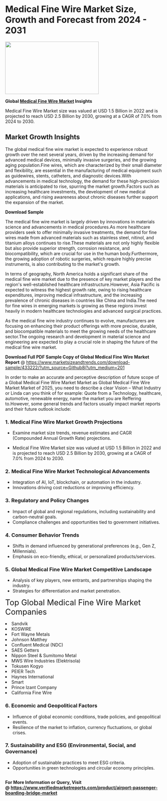 <H1>Medical Fine Wire Market Size, Growth and Forecast from 2024 - 2031</H1><img class="aligncenter size-medium wp-image-584254" src="https://thirdeyenews.in/wp-content/uploads/2024/09/Global-Market-Research-300x168.jpeg" alt="" width="300" height="168" /><p><strong>Global&nbsp;<a href="https://www.marketsizeandtrends.com/download-sample/433222/?utm_source=Github8j?utm_medium=201">Medical Fine Wire Market</a> Insights</strong></p><p>Medical Fine Wire Market size was valued at USD 1.5 Billion in 2022 and is projected to reach USD 2.5 Billion by 2030, growing at a CAGR of 7.0% from 2024 to 2030.</p><p><h2>Market Growth Insights</h2> <p>The global medical fine wire market is expected to experience robust growth over the next several years, driven by the increasing demand for advanced medical devices, minimally invasive surgeries, and the growing aging population.Fine wires, which are characterized by their small diameter and flexibility, are essential in the manufacturing of medical equipment such as guidewires, stents, catheters, and diagnostic devices.With advancements in medical technology, the demand for these high-precision materials is anticipated to rise, spurring the market growth.Factors such as increasing healthcare investments, the development of new medical applications, and rising awareness about chronic diseases further support the expansion of the market.</p> <p><strong>Download Sample</strong></p> <p>The medical fine wire market is largely driven by innovations in materials science and advancements in medical procedures.As more healthcare providers seek to offer minimally invasive treatments, the demand for fine wires made from advanced materials such as stainless steel, nitinol, and titanium alloys continues to rise.These materials are not only highly flexible but also provide superior strength, corrosion resistance, and biocompatibility, which are crucial for use in the human body.Furthermore, the growing adoption of robotic surgeries, which require highly precise instruments, is also contributing to the market's growth.</p> <p>In terms of geography, North America holds a significant share of the medical fine wire market due to the presence of key market players and the region's well-established healthcare infrastructure.However, Asia Pacific is expected to witness the highest growth rate, owing to rising healthcare expenditures, improving medical infrastructure, and the increasing prevalence of chronic diseases in countries like China and India.The need for fine wires in emerging markets is growing as these regions invest heavily in modern healthcare technologies and advanced surgical practices.</p> <p>As the medical fine wire industry continues to evolve, manufacturers are focusing on enhancing their product offerings with more precise, durable, and biocompatible materials to meet the growing needs of the healthcare sector.The ongoing research and development in material science and engineering are expected to play a crucial role in shaping the future of the medical fine wire market.</p> <p><span class=""><strong>Download Full PDF Sample Copy of Global Medical Fine Wire Market Report</strong> @ <a href="https://www.marketsizeandtrends.com/download-sample/433222/?utm_source=Github8j?utm_medium=201" target="_blank">https://www.marketsizeandtrends.com/download-sample/433222/?utm_source=Github8j?utm_medium=201</a></span></p><p>In order to make an accurate and perceptive description of future scope of a Global&nbsp;Medical Fine Wire Market Market as Global&nbsp;Medical Fine Wire Market Market of 2025, you need to describe a clear Vision &ndash; What Industry or Linda can you think of for example: Quote from a Technology, healthcare, automotive, renewable energy, name the market you are Reffering to.However, some general trends and factors usually impact market reports and their future outlook include:</p><h3>1.&nbsp;<strong>Medical Fine Wire Market Growth Projections</strong></h3><ul><li>Examine market size trends, revenue estimates and CAGR (Compounded Annual Growth Rate) projections.</li><li><p>Medical Fine Wire Market size was valued at USD 1.5 Billion in 2022 and is projected to reach USD 2.5 Billion by 2030, growing at a CAGR of 7.0% from 2024 to 2030.</p></li></ul><h3>2.&nbsp;<strong>Medical Fine Wire Market Technological Advancements</strong></h3><ul><li>Integration of AI, IoT, blockchain, or automation in the industry.</li><li>Innovations driving cost reductions or improving efficiency.</li></ul><h3>3.&nbsp;<strong>Regulatory and Policy Changes</strong></h3><ul><li>Impact of global and regional regulations, including sustainability and carbon-neutral goals.</li><li>Compliance challenges and opportunities tied to government initiatives.</li></ul><h3>4.&nbsp;<strong>Consumer Behavior Trends</strong></h3><ul><li>Shifts in demand influenced by generational preferences (e.g., Gen Z, Millennials).</li><li>Emphasis on eco-friendly, ethical, or personalized products/services.</li></ul><h3>5.&nbsp;<strong>Global Medical Fine Wire Market Competitive Landscape</strong></h3><ul><li>Analysis of key players, new entrants, and partnerships shaping the industry.</li><li>Strategies for differentiation and market penetration.</li></ul><p data-pm-slice="1 1 []"><span style="color: inherit; font-family: inherit; font-size: 25px;">Top Global Medical Fine Wire Market Companies</span></p><div class="" data-test-id=""><p><li>Sandvik</li><li> KOSWIRE</li><li> Fort Wayne Metals</li><li> Johnson Matthey</li><li> Confluent Medical (NDC)</li><li> SAES Getters</li><li> Nippon Steel & Sumitomo Metal</li><li> MWS Wire Industries (Elektrisola)</li><li> Tokusen Kogyo</li><li> PEIER Tech</li><li> Haynes International</li><li> Smart</li><li> Prince Izant Company</li><li> California Fine Wire</li></p></div><h3>6.&nbsp;<strong>Economic and Geopolitical Factors</strong></h3><ul><li>Influence of global economic conditions, trade policies, and geopolitical events.</li><li>Resilience of the market to inflation, currency fluctuations, or global crises.</li></ul><h3>7.&nbsp;<strong>Sustainability and ESG (Environmental, Social, and Governance)</strong></h3><ul><li>Adoption of sustainable practices to meet ESG criteria.</li><li>Opportunities in green technologies and circular economy principles.</li></ul><h2><strong style="font-size: 14px;">For More Information or Query, Visit @&nbsp;</strong><a style="background-color: #ffffff; font-size: 14px;" href="https://www.marketsizeandtrends.com/report/medical-fine-wire-market/" target="_blank">https://www.verifiedmarketreports.com/product/airport-passenger-boarding-bridge-market</a></h2>